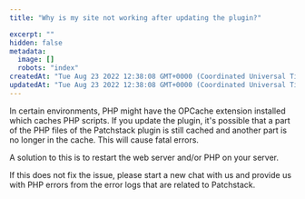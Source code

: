 ```yaml
---
title: "Why is my site not working after updating the plugin?"

excerpt: ""
hidden: false
metadata: 
  image: []
  robots: "index"
createdAt: "Tue Aug 23 2022 12:38:08 GMT+0000 (Coordinated Universal Time)"
updatedAt: "Tue Aug 23 2022 12:38:08 GMT+0000 (Coordinated Universal Time)"
---
```

In certain environments, PHP might have the OPCache extension installed which caches PHP scripts. If you update the plugin, it's possible that a part of the PHP files of the Patchstack plugin is still cached and another part is no longer in the cache. This will cause fatal errors.

A solution to this is to restart the web server and/or PHP on your server.

If this does not fix the issue, please start a new chat with us and provide us with PHP errors from the error logs that are related to Patchstack.

